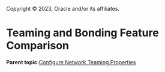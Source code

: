 Copyright © 2023, Oracle and/or its affiliates.

# Teaming and Bonding Feature Comparison

**Parent topic:**[Configure Network Teaming Properties](../topics/cockpit-network_configure_a_network_team.md)

